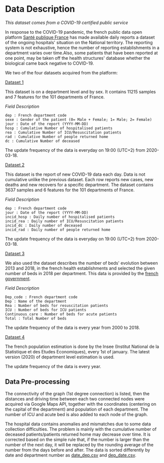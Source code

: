 # Data Description
_This dataset comes from a COVID-19 certified public service_

In response to the COVID-19 pandemic, the french public data open platform [Santé publique France](https://www.data.gouv.fr/fr/) has made available daily reports a dataset of the ongoing hospitals' situation on the National territory.
The reporting system is not exhaustive, hence the number of reporting establishments in a department varies over time.Also, some patients that have been reported at one point, may be taken off the health structures' database whether the biological came back negative to COVID-19.

We two of the four datasets acquired from the platform:

[Dataset 1](https://github.com/mlfpm/HospiNet/blob/master/data/France_Hospital_data/donnees-hospitalieres-covid19-2020-04-23-19h00.csv)

This dataset is on a department level and by sex. It contains 11215 samples and 7 features for the 101 departments of France.


   _Field Description_
   
    dep : French department code
    sexe : Gender of the patient (0= Male + Female; 1= Male; 2= Female)
    jour : Date of the report (YYYY-MM-DD)
    hosp : Cumulative Number of hospitalised patients
    rea : Cumulative Number of ICU/Resuscitation patients
    rad : Cumulative Number of people returned home
    dc : Cumulative Number of deceased
 
 The update frequency of the data is everyday on 19:00 (UTC+2) from 2020-03-18.
 
[Dataset 2](https://github.com/mlfpm/HospiNet/blob/master/data/France_Hospital_data/donnees-hospitalieres-nouveaux-covid19-2020-04-23-19h00.csv)

This dataset is the report of new COVID-19 data each day. Data is not cumulative unlike the previous dataset. Each row reports new cases, new deaths and new recovers for a specific department. The dataset contains 3637 samples and 6 features for the 101 departments of France.

   _Field Description_
   
    dep : French department code
    jour : Date of the report (YYYY-MM-DD)
    incid_hosp : Daily number of hospitalised patients
    incid_rea : Daily number of ICU/Resuscitation patients
    incid_dc : Daily number of deceased
    incid_rad : Daily number of people returned home

The update frequency of the data is everyday on 19:00 (UTC+2) from 2020-03-18.

[Dataset 3](https://github.com/mlfpm/HospiNet/blob/master/data/raw_data/bed_per_dep.pkl)

We also used the dataset describes the number of beds' evolution between 2013 and 2018, in the french health establishments and selected the given number of beds in 2018 per department. This data is provided by the [french government](https://drees.solidarites-sante.gouv.fr/etudes-et-statistiques/publications/article/nombre-de-lits-de-reanimation-de-soins-intensifs-et-de-soins-continus-en-france).

   _Field Description_
   
    Dep_code : French department code
    Dep : Name of the department
    Rea : Number of beds for resuscitation patients
    ICU : Number of beds for ICU patients
    Continuous_care : Number of beds for acute patients
    Total : Total Number of beds
    
The update frequency of the data is every year from 2000 to 2018.

[Dataset 4](https://www.insee.fr/fr/statistiques/1893198)

The french population estimation is done by the Insee (Institut National de la Statistique et des Etudes Economiques), every 1st of january. The latest version (2020) of department level estimation is used. 

The update frequency of the data is every year.

## Data Pre-processing

The connectivity of the graph (1st degree connection) is listed, then the distances and driving time between each two connected nodes were acquired via Google Maps API, together with the coordinates (centering on the capital of the department) and population of each department. The number of ICU and acute bed is also added to each node of the graph.

The hospital data contains anomalies and mismatches due to some data collection difficulties. The problem is mainly with the cumulative number of deceased patients/patients returned home may decrease over time. It is corrected based on the simple rule that, if the number is larger than the number of the next day, it will be replaced by the rounding average of the number from the days before and after. The data is sorted differently by date and department number as [date_dep.csv](https://github.com/mlfpm/HospiNet/blob/master/data/France_Hospital_data/date_dep.csv) and [dep_date.csv](https://github.com/mlfpm/HospiNet/blob/master/data/France_Hospital_data/dep_date.csv).


